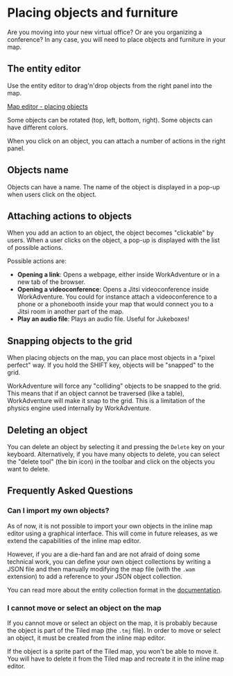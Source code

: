 # Placing objects and furniture

Are you moving into your new virtual office? Or are you organizing a conference? In any case, you will need to place 
objects and furniture in your map.

## The entity editor

Use the entity editor to drag'n'drop objects from the right panel into the map.

[Map editor - placing objects](https://www.youtube.com/watch?v=WfGBxyVctgY)

Some objects can be rotated (top, left, bottom, right).
Some objects can have different colors.

When you click on an object, you can attach a number of actions in the right panel.

## Objects name

Objects can have a name.
The name of the object is displayed in a pop-up when users click on the object.

## Attaching actions to objects

When you add an action to an object, the object becomes "clickable" by users.
When a user clicks on the object, a pop-up is displayed with the list of possible actions.

Possible actions are:

- **Opening a link**: Opens a webpage, either inside WorkAdventure or in a new tab of the browser.
- **Opening a videoconference**: Opens a Jitsi videoconference inside WorkAdventure. You could for instance attach 
  a videoconference to a phone or a phonebooth inside your map that would connect you to a Jitsi room in another
  part of the map.
- **Play an audio file**: Plays an audio file. Useful for Jukeboxes!

## Snapping objects to the grid

When placing objects on the map, you can place most objects in a "pixel perfect" way.
If you hold the SHIFT key, objects will be "snapped" to the grid.

WorkAdventure will force any "colliding" objects to be snapped to the grid. This means that if an object cannot be
traversed (like a table), WorkAdventure will make it snap to the grid. This is a limitation of the physics engine
used internally by WorkAdventure.

## Deleting an object

You can delete an object by selecting it and pressing the `Delete` key on your keyboard.
Alternatively, if you have many objects to delete, you can select the "delete tool" (the bin icon) in the toolbar and 
click on the objects you want to delete.

## Frequently Asked Questions

### Can I import my own objects?

As of now, it is not possible to import your own objects in the inline map editor using a graphical interface.
This will come in future releases, as we extend the capabilities of the inline map editor.

However, if you are a die-hard fan and are not afraid of doing some technical work, you can define your own object 
collections by writing a JSON file and then manually modifying the map file (with the `.wam` extension) to add a 
reference to your JSON object collection.

You can read more about the entity collection format in the [documentation](entity-collection-file-format.md).

### I cannot move or select an object on the map

If you cannot move or select an object on the map, it is probably because the object is part of the Tiled map (the `.tmj` file).
In order to move or select an object, it must be created from the inline map editor.

If the object is a sprite part of the Tiled map, you won't be able to move it. You will have to delete it from the Tiled
map and recreate it in the inline map editor.